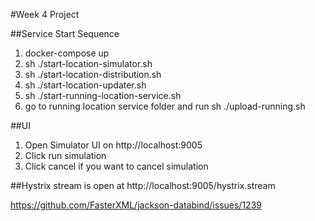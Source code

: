 #Week 4 Project

##Service Start Sequence
1. docker-compose up
3. sh ./start-location-simulator.sh
4. sh ./start-location-distribution.sh
5. sh ./start-location-updater.sh
6. sh ./start-running-location-service.sh
7. go to running location service folder and run sh ./upload-running.sh

##UI
1. Open Simulator UI on http://localhost:9005
2. Click run simulation
3. Click cancel if you want to cancel simulation

##Hystrix stream is open at
http://localhost:9005/hystrix.stream

https://github.com/FasterXML/jackson-databind/issues/1239

